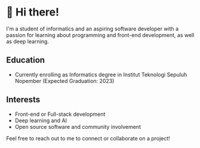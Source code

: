 # 👋 Hi there! 

I'm a student of informatics and an aspiring software developer with a passion for learning about programming and front-end development, as well as deep learning.

## Education
- Currently enrolling as Informatics degree in Institut Teknologi Sepuluh Nopember (Expected Graduation: 2023)

## Interests
- Front-end or Full-stack development
- Deep learning and AI
- Open source software and community involvement

Feel free to reach out to me to connect or collaborate on a project!

